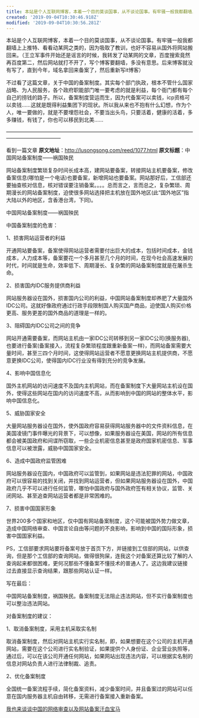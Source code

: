 ```yaml
---
title: 本站是个人互联网博客，本着一个目的莫谈国事，从不谈论国事。有牢骚一般我都翻墙上上推特、看看动某网之类的，因为吸取了教训，也好不容易从国外将网站搬回来。（王立军事件开始还是谣言的时候，我转发了动某网的文章，百度搜索竟然再百度第二，然后网站就打不开了，写个博客要翻墙，多没有意思。后来博客就没有写了，直到今年，域名拿回来备案了，然后重新写it博客）
created: '2019-09-04T10:30:46.918Z'
modified: '2019-09-04T10:30:56.281Z'
---
```


本站是个人互联网博客，本着一个目的莫谈国事，从不谈论国事。有牢骚一般我都翻墙上上推特、看看动某网之类的，因为吸取了教训，也好不容易从国外将网站搬回来。（王立军事件开始还是谣言的时候，我转发了动某网的文章，百度搜索竟然再百度第二，然后网站就打不开了，写个博客要翻墙，多没有意思。后来博客就没有写了，直到今年，域名拿回来备案了，然后重新写it博客）

不过看了这篇文章，关于中国的备案制度。其实每个部门执政，根本不管什么国家战略、为人民服务，各个政府职能部门唯一要考虑的就是利益，每个衙门都有每个自己的捞钱的路子。所以，备案制度营运而生，因为代备案可以卖钱，icp资格可以卖钱……这就是既得利益集团下的现状。所以我从来也不抱有什么幻想，作为个人，唯一要做的，就是不要埋怨社会，不要当出头鸟，只要活着，健康的活着，多多赚钱，有钱了，你也可以移民到北美……

——————————————————————————————————————————————–

看到一篇文章
**原文地址**：http://lusongsong.com/reed/1077.html
**原文标题**：中国网站备案制度——祸国殃民

网站备案制度繁琐复杂时间长成本高，建网站要备案，转接网站主机要备案，修改备案信息(哪怕是一个电话)也要备案，新增网站也要备案。网站那好后，工信部还要抽查核对信息，核对错误要注销备案。。。。总而言之，言而总之，复杂繁琐、周期漫长的网站备案制度，迫使很多网站选择把主机放在国外地区(此“国外地区”指大陆以外的地区，含香港台湾，下同)。

中国网站备案制度——祸国殃民

中国备案制度的危害：

1、损害网站运营者的利益

开通网站要备案，备案使得网站运营者需要付出巨大的成本，包括时间成本，金钱成本，人力成本等，备案要花一个多月甚至几个月的时间，在现今社会高速发展的时代，时间就是生命，效率低下、周期漫长、复杂繁的网站备案制度就是在屠杀生命。

2、损害国内IDC服务提供商利益

网站服务器设在国外，损害国内公司的利益，中国网站备案制度却养肥了大量国外IDC公司。这就好像政府通过行政手段限制国人购买国产商品，迫使国人购买价格更高、服务更差的国外商品的道理是一样的。

3、阻碍国内IDC公司之间的竞争

网站开通需要备案，而网站主机由一家IDC公司转移到另一家IDC公司(换服务器),也要进行备案(备案接入，流程复杂繁琐程度跟重新备案一样)，而网站备案需要大量时间，甚至三四个月时间，这使得网站运营者不愿意更换网站主机提供商，不愿意更换IDC公司，使得国内IDC行业没有得到充分的竞争发展。

4、影响中国信息化

国外主机网站的访问速度不及国内主机网站，而在备案制度下大量网站主机设在国外，使得这些网站在国内的访问速度不高，从而影响到中国的网站的整体水平，影响中国信息化。

5、威胁国家安全

大量网站服务器设在国外，使外国政府容易获得网站服务器中的文件资料信息，在美国凌镜门事件曝光的背景下，可以想像，如果服务器设在美国，网站的所有信息都会被美国政府和间谍所窃取，一些企业机密信息甚至是政府国家机密信息、军事信息可以被泄露，威胁中国国家安全。

6、造成中国政府监管困难

网站服务器设在国内，中国政府可以监管到，如果网站是违法犯罪的网站，中国政府可以很容易的找到关闭，并找到网站运营者，但如果网站服务器设在国外，中国政府几乎不可以进行任何监管，哪怕中国政府与国外政府签有相关协议，监管、关闭网站、甚至追查网站运营者都是非常困难的。

7、损害中国国家形象

世界200多个国家和地区，仅中国有网站备案制度，这个可能被国外势力做文章，造成中国网络审查、中国言论自由等问题的不良影响，影响到中国的国际形象，损害中国国家利益。

PS，工信部要求网站要将备案号放于首页下方，并链接到工信部的网站，以供查询，但是那个工信部的查询网站，做得很狗屎，连我这个对备案还算比较了解的人查询起来都很困难，更何况那些不懂备案不懂技术的普通人了。这边我建议链接 过去直接显示查询结果，跟那些网站认证一样。

写在最后：

中国网站备案制度，祸国殃民。备案制度无法阻止违法网站，但不实行备案制度也可以整治违法网站。

对备案制度的建议：

1、取消备案制度，采用主机采取实名制

取消备案制度，然后对网站主机实行实名制，即，如果想要在这个公司的主机开通网站，需要在这个公司进行实名制验证，如果提供个人身份证、企业营业执照等，通过后，可以在该公司开通任何网站，如果网站出现违法内容，可以根据实名制的信息对网站负责人进行法律制裁、追责。

2、优化备案制度

全国统一备案流程手续，简化备案资料，减少备案时间，并且备案过的网站可以任意在国内服务器主机自由转移，无需进行备案接入重新备案。


[我也来谈谈中国的网络审查以及网站备案汗血宝马](http://www.caotama.com/302.html)

